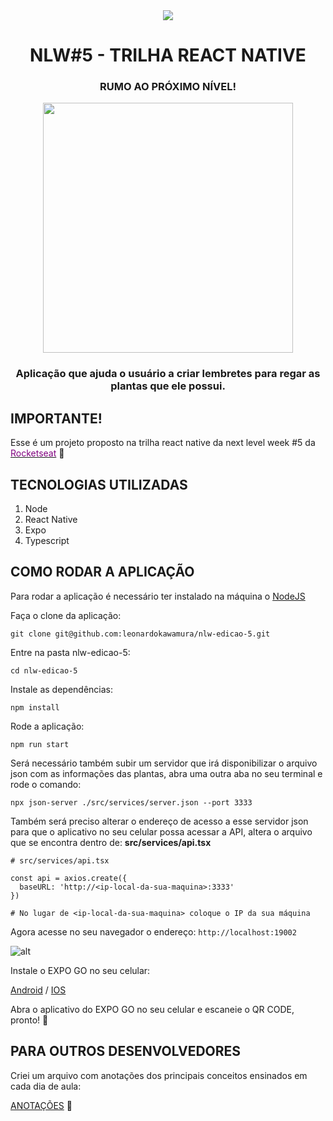 <div align="center">
  
<img src="https://user-images.githubusercontent.com/5429870/115583101-f773e700-a29f-11eb-8b48-4e692a0c0e7f.jpg"/>

# NLW#5 - TRILHA REACT NATIVE
### RUMO AO PRÓXIMO NÍVEL!

<img src="https://user-images.githubusercontent.com/5429870/119894513-1276ee00-bf13-11eb-90c0-15bf2fe96d8b.gif" width="400"/>


### Aplicação que ajuda o usuário a criar lembretes para regar as plantas que ele possui.

</div>

## IMPORTANTE!

Esse é um projeto proposto na trilha react native da next level week #5 da [<font color="purple">Rocketseat</font>](https://rocketseat.com.br) 🔗

## TECNOLOGIAS UTILIZADAS

1. Node
2. React Native
3. Expo
4. Typescript

## COMO RODAR A APLICAÇÃO
Para rodar a aplicação é necessário ter instalado na máquina o [NodeJS](https://nodejs.org/)

Faça o clone da aplicação: 

`git clone git@github.com:leonardokawamura/nlw-edicao-5.git`

Entre na pasta nlw-edicao-5:

`cd nlw-edicao-5`

Instale as dependências: 

`npm install`

Rode a aplicação:

`npm run start`

Será necessário também subir um servidor que irá disponibilizar o arquivo json com as informações das plantas, abra uma outra aba no seu terminal e rode o comando:

`npx json-server ./src/services/server.json --port 3333`

Também será preciso alterar o endereço de acesso a esse servidor json para que o aplicativo no seu celular possa acessar a API, altera o arquivo que se encontra dentro de: 
**src/services/api.tsx**

```
# src/services/api.tsx

const api = axios.create({
  baseURL: 'http://<ip-local-da-sua-maquina>:3333'
})

# No lugar de <ip-local-da-sua-maquina> coloque o IP da sua máquina
```



Agora acesse no seu navegador o endereço: `http://localhost:19002`

![alt](https://user-images.githubusercontent.com/5429870/119895627-61715300-bf14-11eb-8010-7ef3a8698095.png)

Instale o EXPO GO no seu celular: 

[Android](https://play.google.com/store/apps/details?id=host.exp.exponent&hl=pt_BR&gl=US) / [IOS](https://apps.apple.com/br/app/expo-go/id982107779)

Abra o aplicativo do EXPO GO no seu celular e escaneie o QR CODE, pronto! 🚀

## PARA OUTROS DESENVOLVEDORES

Criei um arquivo com anotações dos principais conceitos ensinados em cada dia de aula:  

[ANOTAÇÕES](https://github.com/leonardokawamura/nlw-edicao-5/blob/master/anotacoes.md) 📓